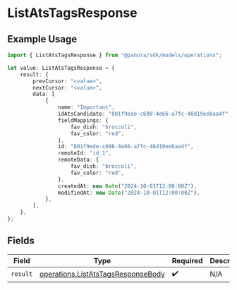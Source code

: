 # ListAtsTagsResponse

## Example Usage

```typescript
import { ListAtsTagsResponse } from "@panora/sdk/models/operations";

let value: ListAtsTagsResponse = {
    result: {
        prevCursor: "<value>",
        nextCursor: "<value>",
        data: [
            {
                name: "Important",
                idAtsCandidate: "801f9ede-c698-4e66-a7fc-48d19eebaa4f",
                fieldMappings: {
                    fav_dish: "broccoli",
                    fav_color: "red",
                },
                id: "801f9ede-c698-4e66-a7fc-48d19eebaa4f",
                remoteId: "id_1",
                remoteData: {
                    fav_dish: "broccoli",
                    fav_color: "red",
                },
                createdAt: new Date("2024-10-01T12:00:00Z"),
                modifiedAt: new Date("2024-10-01T12:00:00Z"),
            },
        ],
    },
};
```

## Fields

| Field                                                                                    | Type                                                                                     | Required                                                                                 | Description                                                                              |
| ---------------------------------------------------------------------------------------- | ---------------------------------------------------------------------------------------- | ---------------------------------------------------------------------------------------- | ---------------------------------------------------------------------------------------- |
| `result`                                                                                 | [operations.ListAtsTagsResponseBody](../../models/operations/listatstagsresponsebody.md) | :heavy_check_mark:                                                                       | N/A                                                                                      |